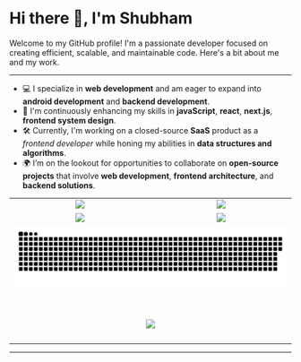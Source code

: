 # Hi there 👋, I'm Shubham

Welcome to my GitHub profile! I'm a passionate developer focused on creating efficient, scalable, and maintainable code. Here's a bit about me and my work.

---

-   💻 I specialize in **web development** and am eager to expand into **android development** and **backend development**.
-   🌱 I'm continuously enhancing my skills in **javaScript**, **react**, **next.js**, **frontend system design**.
-   🛠️ Currently, I'm working on a closed-source **SaaS** product as a _frontend developer_ while honing my abilities in **data structures and algorithms**.
-   🌍 I’m on the lookout for opportunities to collaborate on **open-source projects** that involve **web development**, **frontend architecture**, and **backend solutions**.

<table align="center">
  <tr>
    <!-- Stats -->
    <td align="center">
        <img width='500px' src="https://my-stats-43gk.vercel.app/api?username=shubhmjain30&show_icons=true&theme=onedark&hide=contribs,issues&show=discussions_answered&rank_icon=github&include_all_commits=true&card_width=150" />
    </td>
    <!-- Streak -->
    <td align="center">
      <img width='500px' src="https://github-readme-streak-stats-git-main-davids-projects-ad77adcc.vercel.app/?user=shubhmjain30&theme=onedark"/>
    </td>
  </tr>
  <tr>
    <!-- Language -->
    <td align="center">
        <img width='500px' src="https://my-stats-43gk.vercel.app/api/top-langs/?username=shubhmjain30&hide=html,scss,css&langs_count=8&layout=compact&theme=onedark&card_width=150" />
    </td>
    <!-- Awards -->
    <td align="center">
      <img width='500px' src="https://github-profile-trophy.vercel.app/?username=shubhmjain30&theme=onedark&no-frame=true&title=Commits,PullRequest,Experience&column=-1&row=1"/>
    </td>
  </tr>
  <tr>
    <!-- Contributions -->
    <td align="center" colspan="2">
        <img src="contributions.svg" />
      </a>
    </td>
  </tr>
  <tr>
    <!-- Visitor Count -->
    <td align="center" colspan="2">
      <div style="text-align: center; padding: 20px;">
        <p style="font-size: 18px; color: white; margin: 0;">
          Visitor's Count
        </p>
        <img src="https://profile-counter.glitch.me/_shubhmjain30/count.svg" style="margin-top: 10px;"/>
      </div>
    </td>
  </tr>
</table>

---
